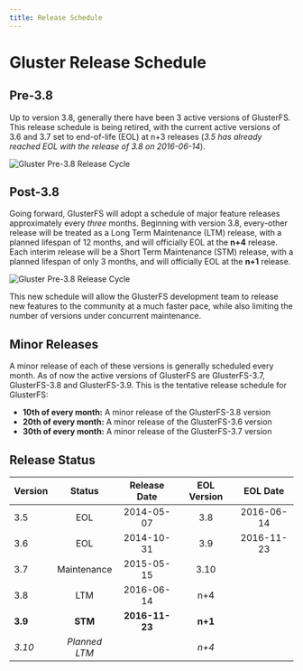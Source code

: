```yaml
---
title: Release Schedule
---
```


# Gluster Release Schedule

## Pre-3.8

Up to version 3.8, generally there have been 3 active versions of GlusterFS. This release schedule is being retired, with the current active versions of 3.6 and 3.7 set to end-of-life (EOL) at n+3 releases (*3.5 has already reached EOL with the release of 3.8 on 2016-06-14*).

![Gluster Pre-3.8 Release Cycle](/images/gluster_pre-3.8_release_cycle-v2.png "Gluster Pre-3.8 Release Cycle")

## Post-3.8

Going forward, GlusterFS will adopt a schedule of major feature releases approximately every *three* months. Beginning with version 3.8, every-other release will be treated as a Long Term Maintenance (LTM) release, with a planned lifespan of 12 months, and will officially EOL at the **n+4** release. Each interim release will be a Short Term Maintenance (STM) release, with a planned lifespan of only 3 months, and will officially EOL at the **n+1** release.

![Gluster Pre-3.8 Release Cycle](/images/gluster_post-3.8_release_cycle-v2.png "Gluster Post-3.8 Release Cycle")

This new schedule will allow the GlusterFS development team to release new features to the community at a much faster pace, while also limiting the number of versions under concurrent maintenance.

## Minor Releases

A minor release of each of these
versions is generally scheduled every month. As of now the active versions of
GlusterFS are GlusterFS-3.7, GlusterFS-3.8 and GlusterFS-3.9.
This is the tentative release schedule for GlusterFS:

  * **10th of every month:** A minor release of the GlusterFS-3.8 version
  * **20th of every month:** A minor release of the GlusterFS-3.6 version
  * **30th of every month:** A minor release of the GlusterFS-3.7 version

## Release Status

| Version | Status          | Release Date   | EOL Version | EOL Date   |
| ------- |:---------------:|:--------------:|:-----------:|:----------:|
| 3.5     | EOL             | 2014-05-07     | 3.8         | 2016-06-14 |
| 3.6     | EOL             | 2014-10-31     | 3.9         | 2016-11-23 |
| 3.7     | Maintenance     | 2015-05-15     | 3.10        |            |
| 3.8     | LTM             | 2016-06-14     | n+4         |            |
| **3.9** | **STM**         | **2016-11-23** | **n+1**     |            |
| *3.10*  | *Planned LTM*   |                | *n+4*       |            |

